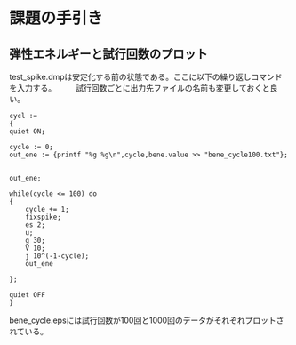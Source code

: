 # 課題の手引き
## 弾性エネルギーと試行回数のプロット
test_spike.dmpは安定化する前の状態である。ここに以下の繰り返しコマンドを入力する。             　　
試行回数ごとに出力先ファイルの名前も変更しておくと良い。
```
cycl :=
{
quiet ON;

cycle := 0;
out_ene := {printf "%g %g\n",cycle,bene.value >> "bene_cycle100.txt"};


out_ene;

while(cycle <= 100) do
{
	cycle += 1;
	fixspike;
	es 2;
	u;
	g 30;
	V 10;
	j 10^(-1-cycle);
	out_ene
	
};

quiet OFF
}
```  
bene_cycle.epsには試行回数が100回と1000回のデータがそれぞれプロットされている。
